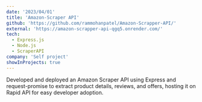 ```yaml
---
date: '2023/04/01'
title: 'Amazon-Scraper API'
github: 'https://github.com/rammohanpatel/Amazon-Scrapper-API/'
external: 'https://amazon-scrapper-api-qgq5.onrender.com/'
tech:
  - Express.js
  - Node.js
  - ScraperAPI
company: 'Self project'
showInProjects: true
---
```


Developed and deployed an Amazon Scraper API using Express and request-promise to extract product details, reviews, and offers, hosting it on Rapid API for easy developer adoption.
